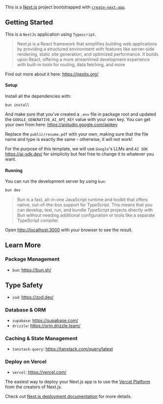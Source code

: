 This is a [Next.js](https://nextjs.org) project bootstrapped with [`create-next-app`](https://nextjs.org/docs/app/api-reference/cli/create-next-app).

## Getting Started

This is a `NextJs` application using `Typescript`. 
> Next.js is a React framework that simplifies building web applications by providing a structured environment with features like server-side rendering, static site generation, and optimized performance. It builds upon React, offering a more streamlined development experience with built-in tools for routing, data fetching, and more

Find out more about it here: https://nextjs.org/

#### Setup
Install all the dependencies with:
```
bun install
```

And make sure that you've created a `.env` file in package root and updated the `GOOGLE_GENERATIVE_AI_API_KEY` value with your own key. You can get your own from here: https://aistudio.google.com/apikey

Replace the `public/resume.pdf` with your own, making sure that the file name and type is exactly the same - otherwise, it will not work!

For the purpose of this template, we will use `Google`'s LLMs and `AI SDK` https://ai-sdk.dev/ for simplicity but feel free to change it to whatever you want. 

#### Running 
You can run the development server by using `bun`:

```bash
bun dev
```

> Bun is a fast, all-in-one JavaScript runtime and toolkit that offers native, out-of-the-box support for TypeScript. This means that you can develop, test, run, and bundle TypeScript projects directly with Bun without needing additional configuration or tools like a separate TypeScript compiler.

Open [http://localhost:3000](http://localhost:3000) with your browser to see the result.

## Learn More

### Package Management
- `bun`: https://bun.sh/

## Type Safety
- `zod`: https://zod.dev/

### Database & ORM
- `supabase`: https://supabase.com/
- `drizzle`: https://orm.drizzle.team/

### Caching & State Management
- `tanstack-query`: https://tanstack.com/query/latest

### Deploy on Vercel
- `vercel`: https://vercel.com/

The easiest way to deploy your Next.js app is to use the [Vercel Platform](https://vercel.com/new?utm_medium=default-template&filter=next.js&utm_source=create-next-app&utm_campaign=create-next-app-readme) from the creators of Next.js.

Check out [Next.js deployment documentation](https://nextjs.org/docs/app/building-your-application/deploying) for more details.
